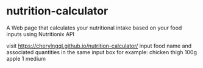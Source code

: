 # nutrition-calculator
A Web page that calculates your nutritional intake based on your food inputs using Nutritionix API

visit https://cherylngql.github.io/nutrition-calculator/
input food name and associated quantities in the same input box
for example: chicken thigh 100g
             apple 1 medium
